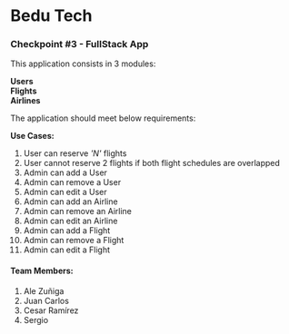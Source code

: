 # Bedu Tech


### Checkpoint #3 - FullStack App



This application consists in 3 modules: 

**Users**  
**Flights**  
**Airlines**  


The application should meet below requirements:
 
 **Use Cases:**
 1. User can reserve *'N'* flights
 2. User cannot reserve 2 flights if both flight schedules are overlapped
 3. Admin can add a User
 4. Admin can remove a User
 5. Admin can edit a User 
 6. Admin can add an Airline
 7. Admin can remove an Airline
 8. Admin can edit an Airline
 9. Admin can add a Flight
 10. Admin can remove a Flight
 11. Admin can edit a Flight 



#### Team Members:
1. Ale Zuñiga 
2. Juan Carlos
3. Cesar Ramírez
4. Sergio 